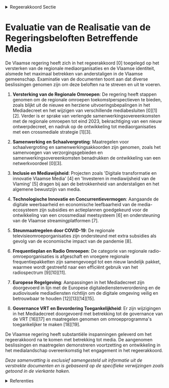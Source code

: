 

<details>
        <summary>Regeerakkoord Sectie </summary>
        <p>6.3.5 Media Vandaag worden diverse media door de overheid ondersteund maar communiceren ze met verschil-lende boodschappen en een verschillende identi-teit. We willen vanzelfsprekend onze regionale zenders behouden maar betrachten een nauwere samenwerking tussen de diverse mediakanalen en bekijken een mogelijke bundeling van krachten en merken met als duidelijke doelstelling de verster-king van de Vlaamse identiteit en het maximaal betrekken van anderstaligen op de Vlaamse gemeenschap. </p>
        </details> 

# Evaluatie van de Realisatie van de Regeringsbeloften Betreffende Media

De Vlaamse regering heeft zich in het regeerakkoord \[0\] toegelegd op het versterken van de regionale mediaorganisaties en de Vlaamse identiteit, alsmede het maximaal betrekken van anderstaligen in de Vlaamse gemeenschap. Examinatie van de documenten toont aan dat diverse beslissingen genomen zijn om deze beloften na te streven en uit te voeren.

1. **Versterking van de Regionale Omroepen**: De regering heeft stappen genomen om de regionale omroepen toekomstperspectieven te bieden, zoals blijkt uit de nieuwe en herziene uitvoeringsbepalingen in het Mediadecreet en het wijzigen van verschillende mediabesluiten \[0\]\[1\]\[2\]. Verder is er sprake van verlengde samenwerkingsovereenkomsten met de regionale omroepen tot eind 2023, bekrachtiging van een nieuw ontwerpdecreet, en nadruk op de ontwikkeling tot mediaorganisaties met een crossmediale strategie \[1\]\[3\].

2. **Samenwerking en Schaalvergroting**: Maatregelen voor schaalvergroting en samenwerkingsakkoorden zijn genomen, zoals het samenvoegen van verzorgingsgebieden en samenwerkingsovereenkomsten benadrukken de ontwikkeling van een netwerkvoordeel \[0\]\[3\].

3. **Inclusie en Mediawijsheid**: Projecten zoals 'Digitale transformatie en innovatie Vlaamse Media' \[4\] en 'Investeren in mediawijsheid van de Vlaming' \[5\] dragen bij aan de betrokkenheid van anderstaligen en het algemene bewustzijn van media.

4. **Technologische Innovatie en Concurrentievermogen**: Aangaande de digitale weerbaarheid en economische leefbaarheid van de media-ecosysteem zijn subsidies en actieplannen goedgekeurd voor de ontwikkeling van een crossmediaal meetsysteem \[6\] en ondersteuning van de Vlaamse streamingplatformen \[7\].

5. **Steunmaatregelen door COVID-19**: De regionale televisieomroeporganisaties zijn ondersteund met extra subsidies als gevolg van de economische impact van de pandemie \[8\].

6. **Frequentieplan en Radio Omroepen**: De categorie van regionale radio-omroeporganisaties is afgeschaft en vroegere regionale frequentiepakketten zijn samengevoegd tot een nieuw landelijk pakket, waarmee wordt gestreefd naar een efficiënt gebruik van het radiospectrum \[9\]\[10\]\[11\].

7. **Europese Regelgeving**: Aanpassingen in het Mediadecreet zijn doorgevoerd in lijn met de Europese digitaledienstenverordening en de audiovisuele mediadiensten richtlijn om de digitale omgeving veilig en betrouwbaar te houden \[12\]\[13\]\[14\]\[15\].

8. **Governance VRT en Bevordering Toegankelijkheid**: Er zijn wijzigingen in het Mediadecreet doorgevoerd met betrekking tot de governance van de VRT \[16\]\[17\] en maatregelen genomen om omroepprogramma's toegankelijker te maken \[18\]\[19\].

De Vlaamse regering heeft substantiële inspanningen geleverd om het regeerakkoord na te komen met betrekking tot media. De aangenomen beslissingen en maatregelen demonstreren voortzetting en ontwikkeling in het medialandschap overeenkomstig het engagement in het regeerakkoord.

*Deze samenvatting is exclusief samengesteld uit informatie uit de verstrekte documenten en is gebaseerd op de specifieke verwijzingen zoals getoond in de vierkante haken.*

<details>
        <summary> Referenties</summary>
        **[\[0\]](http://themis.vlaanderen.be/id/nieuwsbericht/648879362D77B42474D4CF43)** : **(2023-06-13)** Nieuwe uitvoeringsbespalingen Mediadecreet rond regionale televisieomroeporganisaties Voorontwerp van besluit van de Vlaamse Regering tot uitvoering van het decreet van 27 maart 2009 betreffende radio... 

**[\[1\]](http://themis.vlaanderen.be/id/nieuwsbericht/655E06A6E2E2C9E5814BCFEE)** : **(2023-11-23)** Wijziging Mediadecreet: toekomstperspectieven regionale televisieomroeporganisaties Ontwerpdecreet tot wijziging van artikel 166, 166/1, 167, 168, 169 en 170 van het decreet van 27 maart 2009 betreffe... 

**[\[2\]](http://themis.vlaanderen.be/id/nieuwsbericht/648877E22D77B42474D4CF42)** : **(2023-06-13)** Wijziging Mediadecreet: toekomstperspectieven regionale televisieomroeporganisaties Voorontwerp van decreet tot wijziging van artikel 166, 166/1, 167, 168, 169 en 170 van het decreet van 27 maart 2009... 

**[\[3\]](http://themis.vlaanderen.be/id/nieuwsbericht/6578216AE2E2C9E5814C01A6)** : **(2023-12-15)** Samenwerkingsovereenkomst 2024-2028 met de Vlaamse regionale televisieomroeporganisaties en addendum samenwerking en taken NORTV Ontwerp van samenwerkingsovereenkomst 2024-2028 tussen de Vlaamse Reger... 

**[\[4\]](http://themis.vlaanderen.be/id/resource/778c3390-4924-11ec-94bb-99a9d1e168fe)** : **(2021-04-02)** Plan Vlaamse Veerkracht: Digitale transformatie en innovatie Vlaamse Media Digitale transformatie en innovatie Vlaamse Media  De Vlaamse Regering neemt kennis van de opstart en ontwikkeling van de pro... 

**[\[5\]](http://themis.vlaanderen.be/id/resource/77a19050-4924-11ec-94bb-99a9d1e168fe)** : **(2021-04-02)** Plan Vlaamse Veerkracht: Investeren in mediawijsheid van de Vlaming Investeren in mediawijsheid van de Vlaming  In het kader van het project  ‘Investeren in mediawijsheid  van de Vlaming’ keurt de Vla... 

**[\[6\]](http://themis.vlaanderen.be/id/nieuwsbericht/654B3F2C9DAB6626D11E6216)** : **(2023-11-10)** Plan Vlaamse Veerkracht: subsidie Crossmediaal Meetsysteem Cross Mediaal Consortium vzw: subsidie Crossmediaal Meetsysteem Ontwerpbesluit van de Vlaamse Regering betreffende de toekenning van een proj... 

**[\[7\]](http://themis.vlaanderen.be/id/nieuwsbrief-info/63871B0986124BBA17062BC9)** : **(2022-12-02)** Plan Vlaamse Veerkracht: steun aan het project 'Streaming affordances in small media markets' Digitaal Transformatieprogramma Voor De Vlaamse Mediasector Ontwerpbesluit van de Vlaamse Regering tot toe... 

**[\[8\]](http://themis.vlaanderen.be/id/resource/588874a0-4928-11ec-94bb-99a9d1e168fe)** : **(2020-07-10)** COVID-19: steun regionale televisieomroeporganisaties Ontwerpbesluit van de Vlaamse Regering betreffende de toekenning van steun aan regionale televisieomroeporganisaties  Via een bijkomende subsidie ... 

**[\[9\]](http://themis.vlaanderen.be/id/resource/a92e31f0-4924-11ec-94bb-99a9d1e168fe)** : **(2021-03-12)** Frequentieplan particuliere landelijke, regionale, netwerk- en lokale radio- omroeporganisaties Voorontwerp van besluit van de Vlaamse Regering tot wijziging van het besluit van de Vlaamse Regering va... 

**[\[10\]](http://themis.vlaanderen.be/id/nieuwsbrief-info/609260AB364ED9000800000A)** : **(2021-05-07)** Frequentieplan particuliere landelijke, regionale, netwerk- en lokale radio- omroeporganisaties Voorontwerp van besluit van de Vlaamse Regering tot wijziging van het besluit van de Vlaamse Regering va... 

**[\[11\]](http://themis.vlaanderen.be/id/nieuwsbrief-info/60DB2CF1364ED90008000362)** : **(2021-07-02)** Frequentieplan particuliere landelijke, regionale, netwerk- en lokale radio- omroeporganisaties: wijzigingsbesluit Ontwerpbesluit van de Vlaamse Regering tot wijziging van het besluit van de Vlaamse R... 

**[\[12\]](http://themis.vlaanderen.be/id/nieuwsbericht/654B47F49DAB6626D11E623A)** : **(2023-11-10)** Gedeeltelijke uitvoering digitaledienstenverordening: wijziging Mediadecreet Ontwerpdecreet tot wijziging van het decreet van 27 maart 2009 betreffende radio-omroep en televisie tot gedeeltelijke uitv... 

**[\[13\]](http://themis.vlaanderen.be/id/resource/01de2290-4927-11ec-94bb-99a9d1e168fe)** : **(2020-10-23)** Wijziging Mediadecreet: aanbieden audiovisuele mediadiensten in het licht van veranderde marktsituatie Voorontwerp van decreet tot wijziging van het decreet van 27 maart 2009 betreffende radio-omroep ... 

**[\[14\]](http://themis.vlaanderen.be/id/resource/2aed11c0-4925-11ec-94bb-99a9d1e168fe)** : **(2021-02-05)** Richtlijn aanbieden audiovisuele mediadiensten: wijzigingsdecreet Ontwerpdecreet tot wijziging van het decreet van 27 maart 2009 betreffende radio-omroep en televisie, wat betreft de gedeeltelijke omz... 

**[\[15\]](http://themis.vlaanderen.be/id/resource/78159260-4925-11ec-94bb-99a9d1e168fe)** : **(2021-01-15)** Richtlijn aanbieden audiovisuele mediadiensten: wijzigingsdecreet Voorontwerp van decreet tot wijziging van het decreet van 27 maart 2009 betreffende radio-omroep en televisie, wat betreft de gedeelte... 

**[\[16\]](http://themis.vlaanderen.be/id/nieuwsbrief-info/619CEC1C364ED90008000282)** : **(2021-11-26)** Wijziging artikels Mediadecreet: Governance VRT Ontwerpdecreet tot wijziging van artikel 10, 12, 13 en 14 van het decreet van 27 maart 2009 betreffende radio-omroep en televisie  Na adviezen van de Se... 

**[\[17\]](http://themis.vlaanderen.be/id/nieuwsbrief-info/60F1B726364ED90008001930)** : **(2021-07-16)** Governance VRT Voorontwerp van decreet tot wijziging van artikel 10, 12, 13 en 14 van het decreet van 27 maart 2009 betreffende radio-omroep en televisie  De Vlaamse Regering wijzigt principieel het r... 

**[\[18\]](http://themis.vlaanderen.be/id/nieuwsbericht/63CFCCEE17E4B551F4BD0FF1)** : **(2023-01-27)** Tijdspad en quota voor het toegankelijk maken van omroepprogramma's Ontwerpbesluit van de Vlaamse Regering over de vastlegging van een tijdspad en quota voor het toegankelijk maken van omroepprogramma... 

**[\[19\]](http://themis.vlaanderen.be/id/nieuwsbrief-info/634678771EA6B745D23CB83E)** : **(2022-10-14)** Tijdspad en quota voor het toegankelijk maken van omroepprogramma's Voorontwerp van besluit van de Vlaamse Regering over de vastlegging van een tijdspad en quota voor het toegankelijk maken van omroep... 
        </details> 

